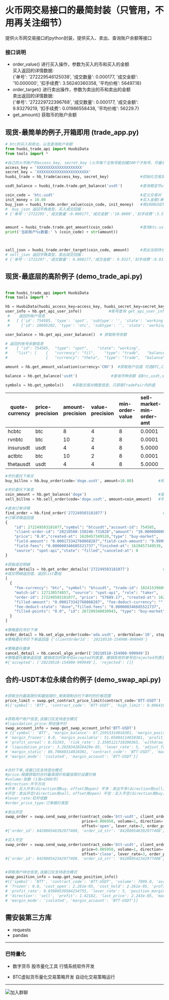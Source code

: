 # 火币网交易接口的最简封装（只管用，不用再关注细节）
提供火币网交易接口的python封装，提供买入、卖出、查询账户余额等接口

### 接口说明
* order_value() 进行买入操作，参数为买入的币和买入的金额  
买入返回的详情数据:  
{'单号': '272229546125038', '成交数量': 0.000177, '成交金额': '10.000000', '扣手续费': 3.56240360358, '平均价格': 56497.18}
* order_target() 进行卖出操作，参数为卖出的币和卖出的金额  
卖出返回的详情数据:  
{'单号': '272229722396768', '成交数量': 0.000177, '成交金额': 9.93279219, '扣手续费': 0.01986558438, '平均价格': 56229.7}
* get_amount() 获取币的账户余额

## 现货-最简单的例子,开箱即用 (trade_app.py)  
  
```python
# btc的买入和卖出，以及查询账户余额
from huobi_trade_api import HuobiData
from tools import *

#自己的火币账户的access_key, secret_key (火币每个主账号能创建200个子账号，尽量使用子账号操作,防范风险)
access_key = 'XXXXXXXXXXXXXXXXXXXX'
secret_key = 'XXXXXXXXXXXXXXXXXXXXXXX'
huobi_trade = hb_trade(access_key, secret_key)              #初始化交易类

usdt_balance = huobi_trade.trade.get_balance('usdt')        #查询稳定币usdt的余额

coin_code = 'btc.usdt'                                      #定义交易对 
init_money = 10.00                                          #买入金额(单位:usdt)
buy_json = huobi_trade.order_value(coin_code, init_money)   #用1000USDT 买入btc
#  buy_json 返回字典类型，买入成交回报：
# {'单号':'2722295','成交数量':0.000177,'成交金额':'10.0000','扣手续费':3.562403,'平均价格':56497.18}


amount = huobi_trade.trade.get_amount(coin_code)            #查询btc.usdt交易对的数量,有精度控制
print('当前账户%s数量:' % (coin_code) + str(amount))



sell_json = huobi_trade.order_target(coin_code, amount)     #卖出当前持仓所有btc
# sell_json 返回字典类型，卖出成交回报：
# {'单号':'2722297','成交数量': 0.000177,'成交金额': 9.9327,'扣手续费':0.019865,'平均价格': 56229.7}

```






## 现货-最底层的高阶例子 (demo_trade_api.py)  
```python

from huobi_trade_api import HuobiData
from tools import *

hb = HuobiData(huobi_access_key=access_key, huobi_secret_key=secret_key)
user_info = hb.get_api_user_info()            #账号查询 get_api_user_info
 #    返回的账户信息
 #   [ {'id': 754585, 'type': 'spot', 'subtype': '', 'state': 'working'}, 
 #     {'id': 20605202, 'type': 'otc', 'subtype': '', 'state': 'working'}  ]
```

```python
user_balance = hb.get_api_user_balance()  # 获取账号余额

# 返回的账号余额信息
#    { "id": 754585,  "type": "spot",    "state": "working",
#    "list": [    {   "currency": "fil",    "type": "trade",   "balance": "0.608150192"     },
#                 {   "currency": "theta",  "type": "trade",  "balance": "0.308798576"     } ]}
```

```python
amount = hb.get_amount_valuation(currency='CNY')  #获取账户估值 可选BTC,CNY,USD
```

```python
balance = hb.get_balance('usdt')               #查询币种余额 如btc,usdt,doge
```

```python
symbols = hb.get_symbols()    #获取交易对精度信息，只获取TradePair内的值
```

|     quote-currency |  price-precision |  amount-precision|value-precision  | min-order-value  | sell-market-min-order-amt| 
| --- | :---- | :--- |  :--- |  :--- | :--- |
|hcbtc             |    btc        |         8      |            4  |               8  |          0.0001 |                     0.0100| 
|rvnbtc            |    btc        |        10      |            2    |             8       |     0.0001        |              1.0000| 
|insurusdt       |     usdt         |        4             |     4         |        8        |    5.0000       |               0.0001| 
|actbtc        |        btc       |         10      |            2       |          8     |       0.0001    |                  0.1000| 
|thetausdt     |       usdt        |         4       |           4        |         8     |       5.0000    |                  0.1000| 


```python 
#市价委托下单买
buy_billno = hb.buy_order(code='doge.usdt', amount=10.00)           #用usdt市价买入币doge
```

```python 
#市价委托下单卖
coin_amount = hb.get_balance('doge')                                #查询出doge的余额  
sell_billno = hb.sell_order(code='doge.usdt', amount=coin_amount)   #市价卖出doge币
```

```python
#查询订单详情 
find_order = hb.find_order('272249503181077')                         #入参是成交单号
#订单详情返回值
{
    "id": 272249503181077,"symbol": "btcusdt","account-id": 754585,
    "client-order-id": "20210508-150246-731828","amount": "10.000000000000000000",
    "price": "0.0","created-at": 1620457349520,"type": "buy-market",
    "field-amount": "0.000173342760868287","field-cash-amount": "9.999999999999956351",
    "field-fees": "0.000000346685521737","finished-at": 1620457349539,
    "source": "spot-api","state": "filled","canceled-at": 0
}
```

```python
#获取成交明细
order_details = hb.get_order_details('272249503181077')               #入参是成交单号
#成交明细返回值，返回list数组
[
  {
    "fee-currency": "btc", "symbol": "btcusdt", "trade-id": 102415396093,
    "match-id": 127130574857, "source": "spot-api", "role": "taker",
    "order-id": 272249503181077, "price": "57689.17", "created-at": 1620457349541,
    "filled-amount": "0.000173342760868287", "fee-deduct-currency": "", 
    "fee-deduct-state": "done","filled-fees": "0.000000346685521737", 
    "filled-points": "0.0", "id": 267299340030943, "type": "buy-market"
  }
]
```

```python
#策略委托市价下单
order_detail = hb.set_algo_order(code='ada.usdt', orderValue='10', stopPrice='1.5') 
#策略委托市价下单返回值 {'clientOrderId': '20210510-154908-999949'}
```

```python
#策略委托撤单
cancel_detail = hb.cancel_algo_order(['20210510-154908-999949'])  
#策略委托撤单返回值 撤销成功的单号在accepted列表里，撤销失败的单号在rejected列表里
#{'accepted': ['20210510-154908-999949'], 'rejected': []}
```

## 合约-USDT本位永续合约例子 (demo_swap_api.py)  

```python

#获取合约最高限价和最低限价,用来限制合约下单时的价格范围
price_limit = swap.get_contract_price_limit(contract_code='BTT-USDT')
#[{'symbol': 'BTT', 'contract_code': 'BTT-USDT', 'high_limit': 0.006416, 'low_limit': 0.005806}]

```

```python

#获取用户账户信息,该接口仅支持逐仓模式
#liquidation_price:预估强平价
swap_account_info = swap.get_swap_account_info('BTT-USDT')               
# [{'symbol': 'BTT', 'margin_balance': 87.25953314010381, 'margin_position': 35.608692, 
# 'margin_frozen': 0.0, 'margin_available': 51.65084114010381, 'profit_real': 6.40930699999976, 
# 'profit_unreal': 0.55293, 'risk_rate': 2.3505121710200365, 'withdraw_available': 51.097911140103804, 
# 'liquidation_price': 3.2928342026429e-05, 'lever_rate': 5, 'adjust_factor': 0.1, 
# 'margin_static': 86.70660314010381, 'contract_code': 'BTT-USDT', 'margin_asset': 'USDT', 
# 'margin_mode': 'isolated', 'margin_account': 'BTT-USDT'}]

```

```python

#合约下单,该接口仅支持逐仓模式
#price:根据获取的合约最高限价和最低限价设置价格 
#volume:张数 (1张=1000币)
#direction:开平方向
#开多：买入开多(direction用buy、offset用open) 平多：卖出平多(direction用sell、offset用close)
#开空：卖出开空(direction用sell、offset用open) 平空：买入平空(direction用buy、offset用close)
#lever_rate:杠杆倍数
#order_price_type:订单报价类型

#卖出开空
swap_order = swap.send_swap_order(contract_code='btt-usdt', client_order_id='', 
                                  price=0.006950, volume=1, direction='sell', 
                                  offset='open', lever_rate=3, order_price_type='limit')
#{'order_id': 842080546392977408, 'order_id_str': '842080546392977408'}

#买入平空
swap_order = swap.send_swap_order(contract_code='btt-usdt', client_order_id='', 
                                  price=0.005950, volume=1, direction='buy', 
                                  offset='close', lever_rate=3, order_price_type='limit')
#{'order_id': 842080542342977408, 'order_id_str': '842080542342977408'}
```

```python

#获取用户持仓信息,该接口仅支持逐仓模式
swap_position_info = swap.get_swap_position_info()              
#[{'symbol': 'BTT', 'contract_code': 'BTT-USDT', 'volume': 7899.0, 'available': 7899.0, 
# 'frozen': 0.0, 'cost_open': 2.261e-05, 'cost_hold': 2.261e-05, 'profit_unreal': 1.42182, 
# 'profit_rate': 0.03980539584254755, 'lever_rate': 5, 'position_margin': 35.434914, 
# 'direction': 'sell', 'profit': 1.42182, 'last_price': 2.243e-05, 'margin_asset': 'USDT', 
# 'margin_mode': 'isolated', 'margin_account': 'BTT-USDT'}]

```

## 需安装第三方库
* requests
* pandas
 

----------------------------------------------------
### 巴特量化
* 数字货币 股市量化工具 行情系统软件开发

* BTC虚拟货币量化交易策略开发 自动化交易策略运行

----------------------------------------------------

![加入群聊](https://github.com/mpquant/huobi_intf/blob/main/img/qrcode.png) 

